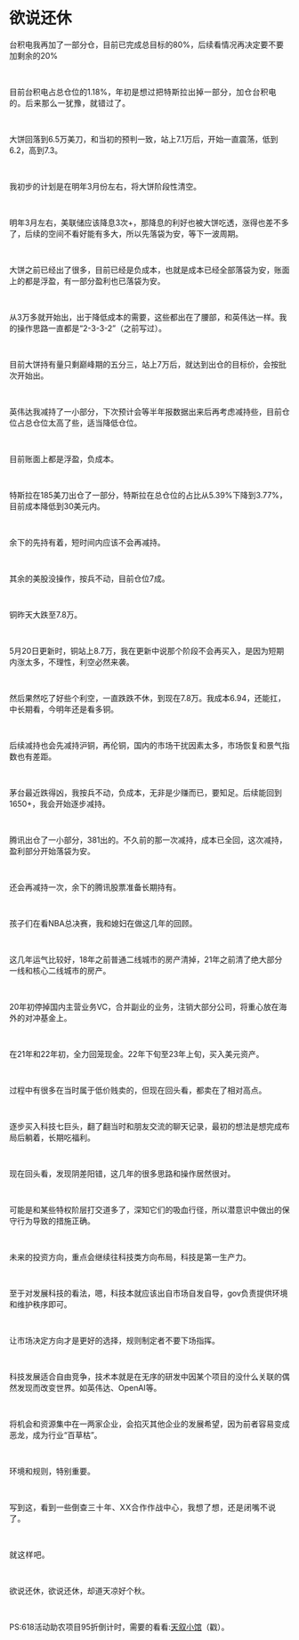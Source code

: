 # 欲说还休

<p style="visibility: visible;">台积电我再加了一部分仓，目前已完成总目标的80%，后续看情况再决定要不要加剩余的20%</p><p style="visibility: visible;"><br style="visibility: visible;"></p><p style="visibility: visible;">目前台积电占总仓位的1.18%，<span style="background-color: transparent; letter-spacing: 0.034em; caret-color: var(--weui-BRAND); visibility: visible;">年初是想过把特斯拉出掉一部分，加仓台积电的。后来那么一犹豫，就错过了。</span></p><p style="visibility: visible;"><br style="visibility: visible;"></p><p style="visibility: visible;">大饼回落到6.5万美刀，和当初的预判一致，站上7.1万后，开始一直震荡，低到6.2，高到7.3。</p><p style="visibility: visible;"><br style="visibility: visible;"></p><p style="visibility: visible;">我初步的计划是在明年3月份左右，将大饼阶段性清空。</p><p style="visibility: visible;"><br style="visibility: visible;"></p><p style="visibility: visible;">明年3月左右，美联储应该降息3次+，那降息的利好也被大饼吃透，涨得也差不多了，后续的空间不看好能有多大，所以先落袋为安，等下一波周期。</p><p style="visibility: visible;"><br style="visibility: visible;"></p><p style="visibility: visible;">大饼之前已经出了很多，目前已经是负成本，也就是成本已经全部落袋为安，账面上的都是浮盈，有一部分盈利也已落袋为安。</p><p style="visibility: visible;"><br style="visibility: visible;"></p><p style="visibility: visible;">从3万多就开始出，出于降低成本的需要，这些都出在了腰部，和英伟达一样。我的操作思路一直都是“2-3-3-2”（之前写过）。</p><p style="visibility: visible;"><br style="visibility: visible;"></p><p style="visibility: visible;">目前大饼持有量只剩巅峰期的五分三，站上7万后，就达到出仓的目标价，会按批次开始出。</p><p style="visibility: visible;"><br style="visibility: visible;"></p><p style="visibility: visible;">英伟达我减持了一小部分，下次预计会等半年报数据出来后再考虑减持些，目前仓位占总仓位太高了些，适当降低仓位。</p><p style="visibility: visible;"><br style="visibility: visible;"></p><p style="visibility: visible;">目前账面上都是浮盈，负成本。</p><p style="visibility: visible;"><br style="visibility: visible;"></p><p style="visibility: visible;">特斯拉在185美刀出仓了一部分，特斯拉在总仓位的占比从5.39%下降到3.77%，目前成本降低到30美元内。</p><p style="visibility: visible;"><br style="visibility: visible;"></p><p style="visibility: visible;">余下的先持有着，短时间内应该不会再减持。</p><p style="visibility: visible;"><br style="visibility: visible;"></p><p style="visibility: visible;">其余的美股没操作，按兵不动，目前仓位7成。</p><p style="visibility: visible;"><br style="visibility: visible;"></p><p style="visibility: visible;">铜昨天大跌至7.8万。</p><p style="visibility: visible;"><br style="visibility: visible;"></p><p style="visibility: visible;">5月20日更新时，铜站上8.7万，我在更新中说那个阶段不会再买入，是因为短期内涨太多，不理性，利空必然来袭。</p><p style="visibility: visible;"><br style="visibility: visible;"></p><p style="visibility: visible;">然后果然吃了好些个利空，一直跌跌不休，到现在7.8万。我成本6.94，还能扛，中长期看，今明年还是看多铜。</p><p><br></p><p>后续减持也会先减持沪铜，再伦铜，国内的市场干扰因素太多，市场恢复和景气指数也有差距。</p><p><br></p><p>茅台最近跌得凶，我按兵不动，负成本，无非是少赚而已，要知足。后续能回到1650+，我会开始逐步减持。</p><p><br></p><p>腾讯出仓了一小部分，381出的。不久前的那一次减持，成本已全回，这次减持，盈利部分开始落袋为安。</p><p><br></p><p>还会再减持一次，余下的腾讯股票准备长期持有。</p><p><br></p><p>孩子们在看NBA总决赛，我和媳妇在做这几年的回顾。</p><p><br></p><p>这几年运气比较好，18年之前普通二线城市的房产清掉，21年之前清了绝大部分一线和核心二线城市的房产。</p><p><br></p><p>20年初停掉国内主营业务VC，合并副业的业务，注销大部分公司，将重心放在海外的对冲基金上。</p><p><br></p><p>在21年和22年初，全力回笼现金。22年下旬至23年上旬，买入美元资产。</p><p><br></p><p>过程中有很多在当时属于低价贱卖的，但现在回头看，都卖在了相对高点。</p><p><br></p><p>逐步买入科技七巨头，翻了翻当时和朋友交流的聊天记录，最初的想法是想完成布局后躺着，长期吃福利。</p><p><br></p><p>现在回头看，发现阴差阳错，这几年的很多思路和操作居然很对。</p><p><br></p><p>可能是和某些特权阶层打交道多了，深知它们的吸血行径，所以潜意识中做出的保守行为导致的措施正确。</p><p><br></p><p>未来的投资方向，重点会继续往科技类方向布局，科技是第一生产力。</p><p><br></p><p>至于对发展科技的看法，嗯，科技本就应该出自市场自发自导，gov负责提供环境和维护秩序即可。</p><p><br></p><p>让市场决定方向才是更好的选择，规则制定者不要下场指挥。</p><p><br></p><p>科技发展适合自由竞争，技术本就是在无序的研发中因某个项目的没什么关联的偶然发现而改变世界。如英伟达、OpenAI等。</p><p><br></p><p>将机会和资源集中在一两家企业，会掐灭其他企业的发展希望，因为前者容易变成恶龙，成为行业“百草枯”。</p><p><br></p><p>环境和规则，特别重要。</p><p><br></p><p>写到这，看到一些<span style="background-color: transparent;letter-spacing: 0.034em;caret-color: var(--weui-BRAND);">倒查三十年、XX合作作战中心，我想了想，还是闭嘴不说了。</span></p><p><span style="background-color: transparent;letter-spacing: 0.034em;caret-color: var(--weui-BRAND);"><br></span></p><p><span style="background-color: transparent;letter-spacing: 0.034em;caret-color: var(--weui-BRAND);">就这样吧。</span></p><p><br></p><p>欲说还休，欲说还休，却道天凉好个秋。</p><p><br></p><p><span style="font-size: 14px;">PS:618活动助农项目95折倒计时，需要的看看:<a class="weapp_text_link wx_tap_link js_wx_tap_highlight" localeditorid="jj5clp5csfk0000000" data-miniprogram-appid="wx2e9d304ca0c18079" data-miniprogram-path="pages/home/dashboard/index" data-miniprogram-nickname="天叙小馆" data-miniprogram-type="text" data-miniprogram-servicetype="0" data-miniprogram-mainpage="pages/home/dashboard/index" data-miniprogram-applink="#小程序://天叙小馆/QhG3Gziqas8UDfg" style="" href="">天叙小馆</a>（戳）。</span></p><p style="display: none;"><mp-style-type data-value="10000"></mp-style-type></p>